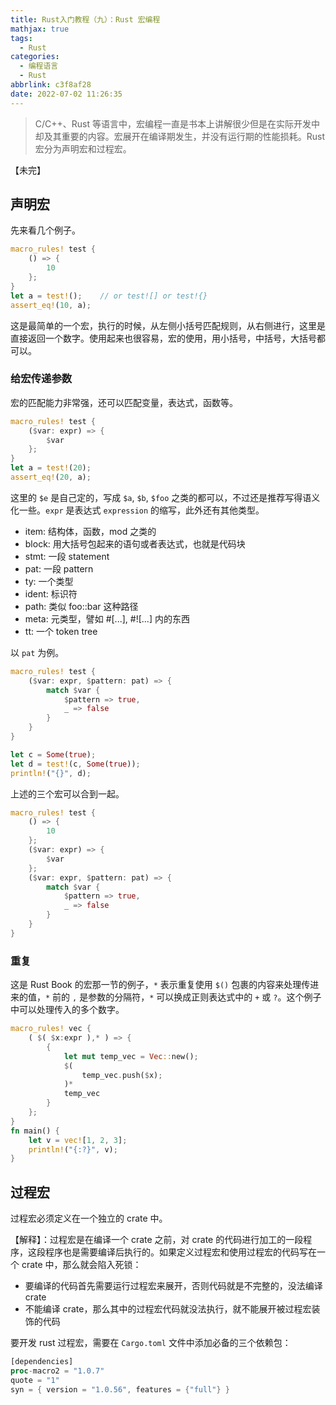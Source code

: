 ```yaml
---
title: Rust入门教程（九）：Rust 宏编程
mathjax: true
tags:
  - Rust
categories:
  - 编程语言
  - Rust
abbrlink: c3f8af28
date: 2022-07-02 11:26:35
---
```


>C/C++、Rust 等语言中，宏编程一直是书本上讲解很少但是在实际开发中却及其重要的内容。宏展开在编译期发生，并没有运行期的性能损耗。Rust 宏分为声明宏和过程宏。

【未完】

<!-- more -->

## 声明宏

先来看几个例子。

```rust
macro_rules! test {
    () => {
        10
    };
}
let a = test!();    // or test![] or test!{}
assert_eq!(10, a);
```

这是最简单的一个宏，执行的时候，从左侧小括号匹配规则，从右侧进行，这里是直接返回一个数字。使用起来也很容易，宏的使用，用小括号，中括号，大括号都可以。

### 给宏传递参数

宏的匹配能力非常强，还可以匹配变量，表达式，函数等。

```rust
macro_rules! test {
    ($var: expr) => {
        $var
    };
}
let a = test!(20);
assert_eq!(20, a);
```

这里的 `$e` 是自己定的，写成 `$a`, `$b`, `$foo` 之类的都可以，不过还是推荐写得语义化一些。`expr` 是表达式 `expression` 的缩写，此外还有其他类型。

- item: 结构体，函数，mod 之类的
- block: 用大括号包起来的语句或者表达式，也就是代码块
- stmt: 一段 statement
- pat: 一段 pattern
- ty: 一个类型
- ident: 标识符
- path: 类似 foo::bar 这种路径
- meta: 元类型，譬如 #[...], #![...] 内的东西
- tt: 一个 token tree

以 `pat` 为例。

```rust
macro_rules! test {
    ($var: expr, $pattern: pat) => {
        match $var {
            $pattern => true,
            _ => false
        }
    }
}

let c = Some(true);
let d = test!(c, Some(true));
println!("{}", d);
```

上述的三个宏可以合到一起。

```rust
macro_rules! test {
    () => {
        10
    };
    ($var: expr) => {
        $var
    };
    ($var: expr, $pattern: pat) => {
        match $var {
            $pattern => true,
            _ => false
        }
    }
}
```

### 重复

这是 Rust Book 的宏那一节的例子，`*` 表示重复使用 `$()` 包裹的内容来处理传进来的值，`*` 前的 `,` 是参数的分隔符，`*` 可以换成正则表达式中的 `+` 或 `?`。这个例子中可以处理传入的多个数字。

```rust
macro_rules! vec {
    ( $( $x:expr ),* ) => {
        {
            let mut temp_vec = Vec::new();
            $(
                temp_vec.push($x);
            )*
            temp_vec
        }
    };
}
fn main() {
    let v = vec![1, 2, 3];
    println!("{:?}", v);
}
```

## 过程宏

过程宏必须定义在一个独立的 crate 中。

【解释】：过程宏是在编译一个 crate 之前，对 crate 的代码进行加工的一段程序，这段程序也是需要编译后执行的。如果定义过程宏和使用过程宏的代码写在一个 crate 中，那么就会陷入死锁：
- 要编译的代码首先需要运行过程宏来展开，否则代码就是不完整的，没法编译 crate
- 不能编译 crate，那么其中的过程宏代码就没法执行，就不能展开被过程宏装饰的代码

要开发 rust 过程宏，需要在 `Cargo.toml` 文件中添加必备的三个依赖包：

```rust
[dependencies]
proc-macro2 = "1.0.7"
quote = "1"
syn = { version = "1.0.56", features = {"full"} }
```

